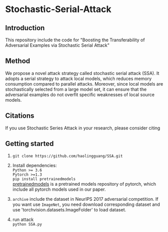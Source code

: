 # Stochastic-Serial-Attack
## Introduction
This repository include the code for "Boosting the Transferability of Adversarial Examples via Stochastic Serial Attack"

## Method
We propose a novel attack strategy called stochastic serial attack (SSA). It adopts a serial strategy to attack local models, which reduces memory consumption compared to parallel attacks. Moreover, since local models are stochastically selected from a large model set, it can ensure that the adversarial examples do not overfit specific weaknesses of local source models.

## Citations
If you use Stochastic Series Attack in your research, please consider citing


## Getting started
1. `git clone https://github.com/haolingguang/SSA.git`  
1. Install dependencies:  
  `Python >= 3.6`   
  `Pytorch >=1.3`  
  `pip install pretrainedmodels`  
[pretrainedmodels](https://github.com/Cadene/pretrained-models.pytorch) is a pretrained models repository of pytorch, which include all pytorch models used in our paper.  
  
2. `archive` include the dataset in NeurIPS 2017 adversarial competition. If you want use `ImageNet`, you need download corresponding dataset and use 'torchvision.datasets.ImageFolder' to load dataset.  

3. run attack  
`python SSA.py`

